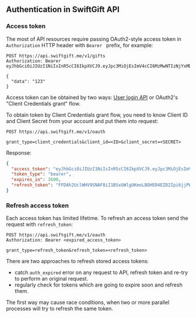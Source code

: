 ## Authentication in SwiftGift API

### Access token

The most of API resources require passing OAuth2-style access token in `Authorization` HTTP header with `Bearer ` prefix, for example:
```
POST https://api.swiftgift.me/v1/gifts
Authorization: Bearer eyJhbGciOiJIUzI1NiIsInR5cCI6IkpXVCJ9.eyJpc3MiOjEsImV4cCI6MzMwNTIzNjYxMDQsInZlciI6MSwiaWF0IjoxNTE2MzY2MTA0fQ.M6vNPa9yG19ez3xrej4MBk9slmhjYqlBJcbC8RkcQcM

{
  "data": "123"
}
```

Access token can be obtained by two ways: [User login API](./users.md#login) or OAuth2's "Client Credentials grant" flow.

To obtain token by Client Credentials grant flow, you need to know Client ID and Client Secret from your account and put them into request:
```
POST https://api.swiftgift.me/v1/oauth

grant_type=client_credentials&client_id=<ID>&client_secret=<SECRET>
```
Response:
```json
{
  "access_token": "eyJhbGciOiJIUzI1NiIsInR5cCI6IkpXVCJ9.eyJpc3MiOjEsImV4cCI6MzMwNTIzNjYxMDQsInZlciI6MSwiaWF0IjoxNTE2MzY2MTA0fQ.M6vNPa9yG19ez3xrej4MBk9slmhjYqlBJcbC8RkcQcM",
  "token_type": "bearer",
  "expires_in": 3600,
  "refresh_token": "FFDAh2UclWHV9SNAF8iI1BSxUWlgUKmoLBOHE04EZD2Ipi6jjPW5im83iIkvoBJIaLNHWWsCrlXB6cWteEFTx2bLaN1kOgLgj5SJeSs1QATdXCmwTwVw3P6RC7e054nQWiUAXSG1nzl3Qc11aHI2xaTj3gAwjzLroN8IHSuRzQk7amU0oHJhydozS1mFAQuKEp4Muo8cxD7TuWvy6kteOqfyStstGHGSXcVn3TdsGlvmmmTQj1qNXfJV9rkWFF3"
}
```

### Refresh access token

Each access token has limited lifetime. To refresh an access token send the request with `refresh_token`:
```
POST https://api.swiftgift.me/v1/oauth
Authorization: Bearer <expired_access_token>

grant_type=refresh_token&refresh_token=<refresh_token>
```

There are two approaches to refresh stored access tokens:
  - catch `auth_expired` error on any request to API, refresh token and re-try to perform an original request.
  - regularly check for tokens which are going to expire soon and refresh them.

The first way may cause race conditions, when two or more parallel processes will try to refresh the same token.
